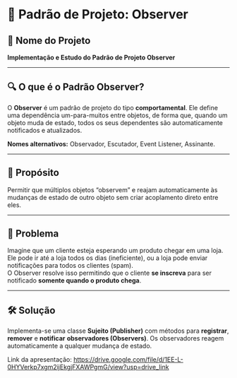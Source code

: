 # 🧭 Padrão de Projeto: Observer

## 📌 Nome do Projeto
**Implementação e Estudo do Padrão de Projeto Observer**

---

## 🔍 O que é o Padrão Observer?

O **Observer** é um padrão de projeto do tipo **comportamental**. Ele define uma dependência um-para-muitos entre objetos, de forma que, quando um objeto muda de estado, todos os seus dependentes são automaticamente notificados e atualizados.

**Nomes alternativos:** Observador, Escutador, Event Listener, Assinante.

---

## 🎯 Propósito

Permitir que múltiplos objetos “observem” e reajam automaticamente às mudanças de estado de outro objeto sem criar acoplamento direto entre eles.

---

## 🧠 Problema

Imagine que um cliente esteja esperando um produto chegar em uma loja. Ele pode ir até a loja todos os dias (ineficiente), ou a loja pode enviar notificações para todos os clientes (spam).  
O Observer resolve isso permitindo que o cliente **se inscreva** para ser notificado **somente quando o produto chega**.

---

## 🛠️ Solução

Implementa-se uma classe **Sujeito (Publisher)** com métodos para **registrar**, **remover** e **notificar** **observadores (Observers)**. Os observadores reagem automaticamente a qualquer mudança de estado.


Link da apresentação: https://drive.google.com/file/d/1EE-L-0HYVerkp7xgm2ijEkgjFXAWPgmG/view?usp=drive_link
